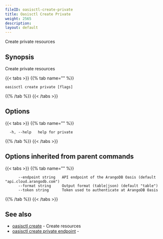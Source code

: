```yaml
---
fileID: oasisctl-create-private
title: Oasisctl Create Private
weight: 2565
description: 
layout: default
---
```

Create private resources

## Synopsis

Create private resources

{{< tabs >}}
{{% tab name="" %}}
```
oasisctl create private [flags]
```
{{% /tab %}}
{{< /tabs >}}

## Options

{{< tabs >}}
{{% tab name="" %}}
```
  -h, --help   help for private
```
{{% /tab %}}
{{< /tabs >}}

## Options inherited from parent commands

{{< tabs >}}
{{% tab name="" %}}
```
      --endpoint string   API endpoint of the ArangoDB Oasis (default "api.cloud.arangodb.com")
      --format string     Output format (table|json) (default "table")
      --token string      Token used to authenticate at ArangoDB Oasis
```
{{% /tab %}}
{{< /tabs >}}

## See also

* [oasisctl create]()	 - Create resources
* [oasisctl create private endpoint](oasisctl-create-private-endpoint)	 - 

